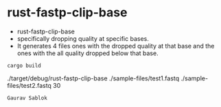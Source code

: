 # rust-fastp-clip-base
 - rust-fastp-clip-base
 - specifically dropping quality at specific bases.
 - It generates 4 files ones with the dropped quality at that base and the ones with the all quality dropped below that base. 

 ```
 cargo build 

 ```
  ./target/debug/rust-fastp-clip-base ./sample-files/test1.fastq ./sample-files/test2.fastq 30
 
 ```
 Gaurav Sablok
